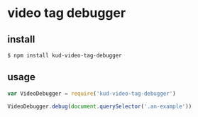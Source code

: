 # video tag debugger

## install

```console
$ npm install kud-video-tag-debugger
```

## usage

```javascript
var VideoDebugger = require('kud-video-tag-debugger')

VideoDebugger.debug(document.querySelector('.an-example'))
```

